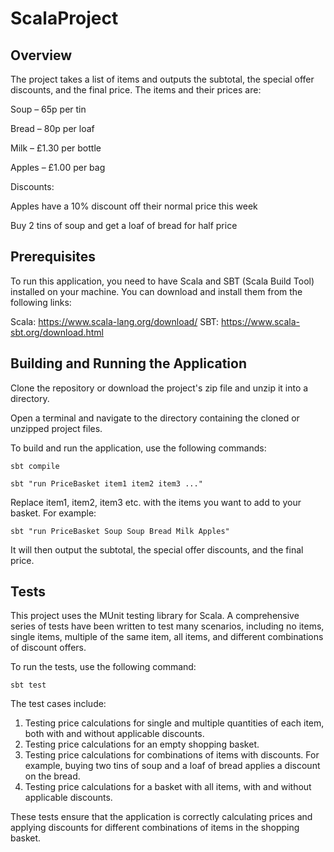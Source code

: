 # ScalaProject

## Overview
The project takes a list of items and outputs the subtotal, the special offer discounts, and the final price. The items and their prices are:

Soup – 65p per tin 

Bread – 80p per loaf

Milk – £1.30 per bottle

Apples – £1.00 per bag

Discounts: 

Apples have a 10% discount off their normal price this week

Buy 2 tins of soup and get a loaf of bread for half price

## Prerequisites
To run this application, you need to have Scala and SBT (Scala Build Tool) installed on your machine. You can download and install them from the following links:

Scala: https://www.scala-lang.org/download/ 
SBT: https://www.scala-sbt.org/download.html

## Building and Running the Application
Clone the repository or download the project's zip file and unzip it into a directory. 

Open a terminal and navigate to the directory containing the cloned or unzipped project files.

To build and run the application, use the following commands:
```
sbt compile
```
```
sbt "run PriceBasket item1 item2 item3 ..."
```
Replace item1, item2, item3 etc. with the items you want to add to your basket. For example:
```
sbt "run PriceBasket Soup Soup Bread Milk Apples"
```
It will then output the subtotal, the special offer discounts, and the final price.

## Tests
This project uses the MUnit testing library for Scala. A comprehensive series of tests have been written to test many scenarios, including no items, single items, multiple of the same item, all items, and different combinations of discount offers.

To run the tests, use the following command:

```
sbt test
```

The test cases include:

1. Testing price calculations for single and multiple quantities of each item, both with and without applicable discounts.
2. Testing price calculations for an empty shopping basket.
3. Testing price calculations for combinations of items with discounts. For example, buying two tins of soup and a loaf of bread applies a discount on the bread.
4. Testing price calculations for a basket with all items, with and without applicable discounts.

These tests ensure that the application is correctly calculating prices and applying discounts for different combinations of items in the shopping basket.
